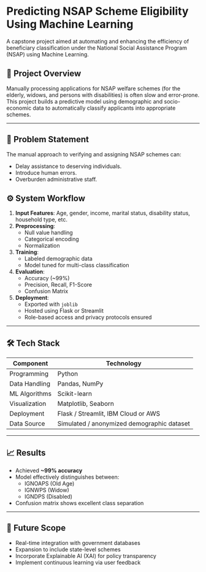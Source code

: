 # Predicting NSAP Scheme Eligibility Using Machine Learning

A capstone project aimed at automating and enhancing the efficiency of beneficiary classification under the National Social Assistance Program (NSAP) using Machine Learning.

## 🚀 Project Overview

Manually processing applications for NSAP welfare schemes (for the elderly, widows, and persons with disabilities) is often slow and error-prone. This project builds a predictive model using demographic and socio-economic data to automatically classify applicants into appropriate schemes.

---

## 🎯 Problem Statement

The manual approach to verifying and assigning NSAP schemes can:
- Delay assistance to deserving individuals.
- Introduce human errors.
- Overburden administrative staff.

## ⚙️ System Workflow

1. **Input Features**: Age, gender, income, marital status, disability status, household type, etc.
2. **Preprocessing**:
   - Null value handling
   - Categorical encoding
   - Normalization
3. **Training**:
   - Labeled demographic data
   - Model tuned for multi-class classification
4. **Evaluation**:
   - Accuracy (~99%)
   - Precision, Recall, F1-Score
   - Confusion Matrix
5. **Deployment**:
   - Exported with `joblib`
   - Hosted using Flask or Streamlit
   - Role-based access and privacy protocols ensured

---

## 🛠️ Tech Stack

| Component       | Technology            |
|----------------|------------------------|
| Programming     | Python                 |
| Data Handling   | Pandas, NumPy          |
| ML Algorithms   | Scikit-learn           |
| Visualization   | Matplotlib, Seaborn    |
| Deployment      | Flask / Streamlit, IBM Cloud or AWS |
| Data Source     | Simulated / anonymized demographic dataset |

---

## 📈 Results

- Achieved **~99% accuracy**
- Model effectively distinguishes between:
  - IGNOAPS (Old Age)
  - IGNWPS (Widow)
  - IGNDPS (Disabled)
- Confusion matrix shows excellent class separation

---

## 🔭 Future Scope

- Real-time integration with government databases
- Expansion to include state-level schemes
- Incorporate Explainable AI (XAI) for policy transparency
- Implement continuous learning via user feedback
